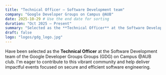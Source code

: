 ```yaml
---
title: "Technical Officer — Software Development team"
company: "Google Developer Groups on Campus @AUB"
date: 2025-10-29 # Use the end date for sorting
duration: "Oct 2025 — Present"
summary: "Selected as the **Technical Officer** at the Software Development team of the Google Developer Groups Groups (GDG) on Campus @AUB club."
draft: false
logo: "logos/gdg_logo.jpg"
---
```



Have been selected as the **Technical Officer** at the Software Development team of the Google Developer Groups Groups (GDG) on Campus @AUB club. I'm eager to contribute to this vibrant community and help deliver impactful events focused on secure and efficient software engineering.
